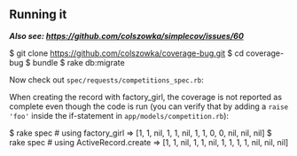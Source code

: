 ## Running it

***Also see: https://github.com/colszowka/simplecov/issues/60***

  $ git clone https://github.com/colszowka/coverage-bug.git
  $ cd coverage-bug
  $ bundle
  $ rake db:migrate

Now check out `spec/requests/competitions_spec.rb`:

When creating the record with factory_girl, the coverage is not reported as complete even though
the code is run (you can verify that by adding a `raise 'foo'` inside the if-statement in
`app/models/competition.rb`):

  $ rake spec # using factory_girl
  => [1, 1, nil, 1, 1, nil, 1, 1, 0, 0, nil, nil, nil]
  $ rake spec # using ActiveRecord.create
  => [1, 1, nil, 1, 1, nil, 1, 1, 1, 1, nil, nil, nil]
